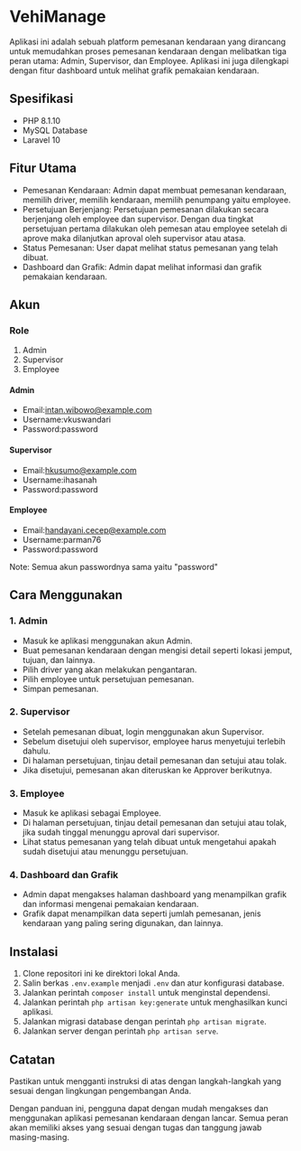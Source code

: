# VehiManage

Aplikasi ini adalah sebuah platform pemesanan kendaraan yang dirancang untuk memudahkan proses pemesanan kendaraan dengan melibatkan tiga peran utama: Admin, Supervisor, dan Employee. Aplikasi ini juga dilengkapi dengan fitur dashboard untuk melihat grafik pemakaian kendaraan.

## Spesifikasi

-   PHP 8.1.10
-   MySQL Database
-   Laravel 10

## Fitur Utama

-   Pemesanan Kendaraan: Admin dapat membuat pemesanan kendaraan, memilih driver, memilih kendaraan, memilih penumpang yaitu employee.
-   Persetujuan Berjenjang: Persetujuan pemesanan dilakukan secara berjenjang oleh employee dan supervisor. Dengan dua tingkat persetujuan pertama dilakukan oleh pemesan atau employee setelah di aprove maka dilanjutkan aproval oleh supervisor atau atasa.
-   Status Pemesanan: User dapat melihat status pemesanan yang telah dibuat.
-   Dashboard dan Grafik: Admin dapat melihat informasi dan grafik pemakaian kendaraan.

## Akun

### Role

1. Admin
2. Supervisor
3. Employee

#### Admin

-   Email:intan.wibowo@example.com
-   Username:vkuswandari
-   Password:password

#### Supervisor

-   Email:hkusumo@example.com
-   Username:ihasanah
-   Password:password

#### Employee

-   Email:handayani.cecep@example.com
-   Username:parman76
-   Password:password

Note: Semua akun passwordnya sama yaitu "password"

## Cara Menggunakan

### 1. Admin

-   Masuk ke aplikasi menggunakan akun Admin.
-   Buat pemesanan kendaraan dengan mengisi detail seperti lokasi jemput, tujuan, dan lainnya.
-   Pilih driver yang akan melakukan pengantaran.
-   Pilih employee untuk persetujuan pemesanan.
-   Simpan pemesanan.

### 2. Supervisor

-   Setelah pemesanan dibuat, login menggunakan akun Supervisor.
-   Sebelum disetujui oleh supervisor, employee harus menyetujui terlebih dahulu.
-   Di halaman persetujuan, tinjau detail pemesanan dan setujui atau tolak.
-   Jika disetujui, pemesanan akan diteruskan ke Approver berikutnya.

### 3. Employee

-   Masuk ke aplikasi sebagai Employee.
-   Di halaman persetujuan, tinjau detail pemesanan dan setujui atau tolak, jika sudah tinggal menunggu aproval dari supervisor.
-   Lihat status pemesanan yang telah dibuat untuk mengetahui apakah sudah disetujui atau menunggu persetujuan.

### 4. Dashboard dan Grafik

-   Admin dapat mengakses halaman dashboard yang menampilkan grafik dan informasi mengenai pemakaian kendaraan.
-   Grafik dapat menampilkan data seperti jumlah pemesanan, jenis kendaraan yang paling sering digunakan, dan lainnya.

## Instalasi

1. Clone repositori ini ke direktori lokal Anda.
2. Salin berkas `.env.example` menjadi `.env` dan atur konfigurasi database.
3. Jalankan perintah `composer install` untuk menginstal dependensi.
4. Jalankan perintah `php artisan key:generate` untuk menghasilkan kunci aplikasi.
5. Jalankan migrasi database dengan perintah `php artisan migrate`.
6. Jalankan server dengan perintah `php artisan serve`.

## Catatan

Pastikan untuk mengganti instruksi di atas dengan langkah-langkah yang sesuai dengan lingkungan pengembangan Anda.

Dengan panduan ini, pengguna dapat dengan mudah mengakses dan menggunakan aplikasi pemesanan kendaraan dengan lancar. Semua peran akan memiliki akses yang sesuai dengan tugas dan tanggung jawab masing-masing.
